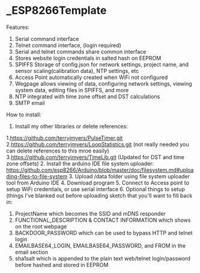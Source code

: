 # _ESP8266Template
Features:
1. Serial command interface
2. Telnet command interface, (login required)
3. Serial and telnet commands share common interface
4. Stores website login credentials in salted hash on EEPROM
5. SPIFFS Storage of config.json for network settings, project name, and sensor scaling(calibration data), NTP settings, etc
6. Access Point automatically created when WiFi not configured
7. Wegpage allows viewing of data, configuring network settings, viewing system data, editing files in SPIFFS, and more
8. NTP integrated with time zone offset and DST calculations
9. SMTP email

How to install:

1. Install my other libraries or delete references:

  1.https://github.com/terryjmyers/PulseTimer.git
  2.https://github.com/terryjmyers/LoopStatistics.git (not really needed you can delete references to this mroe easily)
  3.https://github.com/terryjmyers/TimeLib.git (Updated for DST and time zone offsets)
2. Install the arduino IDE file system uploader: https://github.com/esp8266/Arduino/blob/master/doc/filesystem.md#uploading-files-to-file-system
3. Upload /data folder using file system uploader tool from Arduino IDE
4. Download program
5. Connect to Access point to setup WiFi credentials, or use serial interface
6. Optional things to setup (things I've blanked out before uploading sketch that you'll want to fill back in:

  1. ProjectName which becomes the SSID and mDNS responder
  2. FUNCTIONAL_DESCRIPTION & CONTACT INFORMATION which shows on the root webpage
  3. BACKDOOR_PASSWORD which can be used to bypass HTTP and telnet login
  4. EMAILBASE64_LOGIN, EMAILBASE64_PASSWORD, and FROM in the email section
  5. sha1salt which is appended to the plain text web/telnet login/password before hashed and stored in EEPROM
